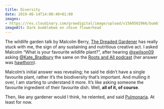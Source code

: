 ```yaml
---
title: Diversity
date: 2019-06-14T14:00:40+01:00
images: 
- https://res.cloudinary.com/growdigital/image/upload/v1560502966/bumblebee-6EBBA4FD.jpg
imageAlt: Dark bumblebee on chive flowerhead
---
```


The wildlife garden talk by Malcolm Berry, [The Dreaded Gardener](https://www.facebook.com/The-Dreaded-Gardener-1403035606578314/) has really stuck with me, the sign of any sustaining and nutritious creative act. I asked Malcolm “What is your favourite wildlife plant?”, after hearing [@swilson09](https://mobile.twitter.com/swilson09) asking [@Kate_Bradbury](https://mobile.twitter.com/Kate_Bradbury) the same on the [Roots and All podcast](https://pfaf.org/user/Plant.aspx?LatinName=Crataegus+monogyna) (her answer was [hawthorn](https://pfaf.org/user/Plant.aspx?LatinName=Crataegus+monogyna)).

Malcolm’s initial answer was revealing; he said he didn’t have a single favourite plant, rather it’s the biodiversity that’s important. And mulling it over, I am starting to understand it more. It’s like asking someone the favourite ingredient of their favourite dish. Well, **all of it, of course**.

Then, like any gardener would I think, he relented, and said [Pulmonaria](https://pfaf.org/user/plant.aspx?latinname=Pulmonaria+officinalis). At least for now.
